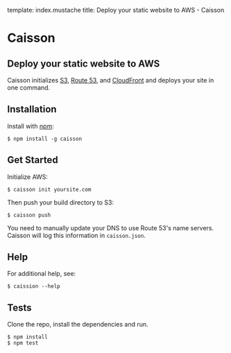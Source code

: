 template: index.mustache
title: Deploy your static website to AWS - Caisson

# Caisson

## Deploy your static website to AWS

Caisson initializes [S3](http://aws.amazon.com/s3/), [Route 53](http://aws.amazon.com/route53/), and [CloudFront](http://aws.amazon.com/cloudfront/) and deploys your site in one command.

## Installation

Install with [npm](https://npmjs.org/package/caisson):

```
$ npm install -g caisson
```

## Get Started

Initialize AWS:

```
$ caisson init yoursite.com
```

Then push your build directory to S3:

```
$ caisson push
```

You need to manually update your DNS to use Route 53's name servers. Caisson will log this information in `caisson.json`.

## Help

For additional help, see:

```
$ caission --help
```

## Tests

Clone the repo, install the dependencies and run.

```
$ npm install
$ npm test
```